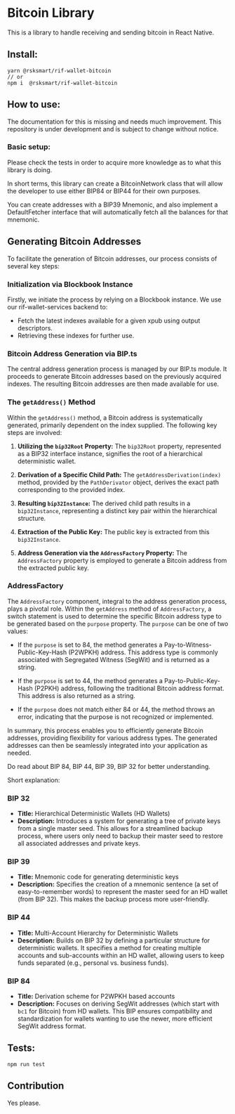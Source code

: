 # Bitcoin Library

This is a library to handle receiving and sending bitcoin in React Native.

## Install:

```
yarn @rsksmart/rif-wallet-bitcoin
// or
npm i  @rsksmart/rif-wallet-bitcoin
```

## How to use:

The documentation for this is missing and needs much improvement. This repository is under development and is subject to change without notice.

### Basic setup:

Please check the tests in order to acquire more knowledge as to what this library is doing.

In short terms, this library can create a BitcoinNetwork class that will allow the developer to use either BIP84 or BIP44 for their own purposes.

You can create addresses with a BIP39 Mnemonic, and also implement a DefaultFetcher interface that will automatically fetch all the balances for that mnemonic.

## Generating Bitcoin Addresses

To facilitate the generation of Bitcoin addresses, our process consists of several key steps:

### Initialization via Blockbook Instance

Firstly, we initiate the process by relying on a Blockbook instance. We use our rif-wallet-services backend to:

- Fetch the latest indexes available for a given xpub using output descriptors.
- Retrieving these indexes for further use.

### Bitcoin Address Generation via BIP.ts

The central address generation process is managed by our BIP.ts module. It proceeds to generate Bitcoin addresses based on the previously acquired indexes. The resulting Bitcoin addresses are then made available for use.

### The `getAddress()` Method

Within the `getAddress()` method, a Bitcoin address is systematically generated, primarily dependent on the index supplied. The following key steps are involved:

1. **Utilizing the `bip32Root` Property:** The `bip32Root` property, represented as a BIP32 interface instance, signifies the root of a hierarchical deterministic wallet.

2. **Derivation of a Specific Child Path:** The `getAddressDerivation(index)` method, provided by the `PathDerivator` object, derives the exact path corresponding to the provided index.

3. **Resulting `bip32Instance`:** The derived child path results in a `bip32Instance`, representing a distinct key pair within the hierarchical structure.

4. **Extraction of the Public Key:** The public key is extracted from this `bip32Instance`.

5. **Address Generation via the `AddressFactory` Property:** The `AddressFactory` property is employed to generate a Bitcoin address from the extracted public key.

### AddressFactory

The `AddressFactory` component, integral to the address generation process, plays a pivotal role. Within the `getAddress` method of `AddressFactory`, a switch statement is used to determine the specific Bitcoin address type to be generated based on the `purpose` property. The `purpose` can be one of two values:

- If the `purpose` is set to 84, the method generates a Pay-to-Witness-Public-Key-Hash (P2WPKH) address. This address type is commonly associated with Segregated Witness (SegWit) and is returned as a string.

- If the `purpose` is set to 44, the method generates a Pay-to-Public-Key-Hash (P2PKH) address, following the traditional Bitcoin address format. This address is also returned as a string.

- If the `purpose` does not match either 84 or 44, the method throws an error, indicating that the purpose is not recognized or implemented.

In summary, this process enables you to efficiently generate Bitcoin addresses, providing flexibility for various address types. The generated addresses can then be seamlessly integrated into your application as needed.

Do read about BIP 84, BIP 44, BIP 39, BIP 32 for better understanding.

Short explanation:

### BIP 32
- **Title:** Hierarchical Deterministic Wallets (HD Wallets)
- **Description:** Introduces a system for generating a tree of private keys from a single master seed. This allows for a streamlined backup process, where users only need to backup their master seed to restore all associated addresses and private keys.

### BIP 39
- **Title:** Mnemonic code for generating deterministic keys
- **Description:** Specifies the creation of a mnemonic sentence (a set of easy-to-remember words) to represent the master seed for an HD wallet (from BIP 32). This makes the backup process more user-friendly.

### BIP 44
- **Title:** Multi-Account Hierarchy for Deterministic Wallets
- **Description:** Builds on BIP 32 by defining a particular structure for deterministic wallets. It specifies a method for creating multiple accounts and sub-accounts within an HD wallet, allowing users to keep funds separated (e.g., personal vs. business funds).

### BIP 84
- **Title:** Derivation scheme for P2WPKH based accounts
- **Description:** Focuses on deriving SegWit addresses (which start with `bc1` for Bitcoin) from HD wallets. This BIP ensures compatibility and standardization for wallets wanting to use the newer, more efficient SegWit address format.


## Tests:

``
npm run test
``

## Contribution

Yes please.